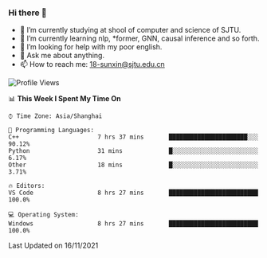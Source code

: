 ### Hi there 👋

<!--
**sunxin000/sunxin000** is a ✨ _special_ ✨ repository because its `README.md` (this file) appears on your GitHub profile.

Here are some ideas to get you started:

- 🔭 I’m currently working on ...
- 🌱 I’m currently learning ...
- 👯 I’m looking to collaborate on ...
- 🤔 I’m looking for help with ...
- 💬 Ask me about ...
- 📫 How to reach me: ...
- 😄 Pronouns: ...
- ⚡ Fun fact: ...
-->
- 🏫 I’m currently studying at shool of computer and science of SJTU.
- 🌱 I’m currently learning nlp, \*former, GNN, causal inference and so forth.
- 🤔 I’m looking for help with my poor english.
- 💬 Ask me about anything.
- 📫 How to reach me: 18-sunxin@sjtu.edu.cn
<!--START_SECTION:waka-->
![Profile Views](http://img.shields.io/badge/Profile%20Views-0-blue)

📊 **This Week I Spent My Time On** 

```text
⌚︎ Time Zone: Asia/Shanghai

💬 Programming Languages: 
C++                      7 hrs 37 mins       ██████████████████████░░░   90.12% 
Python                   31 mins             █░░░░░░░░░░░░░░░░░░░░░░░░   6.17% 
Other                    18 mins             █░░░░░░░░░░░░░░░░░░░░░░░░   3.71%

🔥 Editors: 
VS Code                  8 hrs 27 mins       █████████████████████████   100.0%

💻 Operating System: 
Windows                  8 hrs 27 mins       █████████████████████████   100.0%

```


 Last Updated on 16/11/2021
<!--END_SECTION:waka-->
